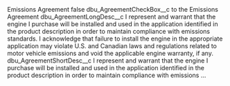 <?xml version="1.0" encoding="UTF-8"?>
<CustomMetadata xmlns="http://soap.sforce.com/2006/04/metadata" xmlns:xsi="http://www.w3.org/2001/XMLSchema-instance" xmlns:xsd="http://www.w3.org/2001/XMLSchema">
    <label>Emissions Agreement</label>
    <protected>false</protected>
    <values>
        <field>dbu_AgreementCheckBox__c</field>
        <value xsi:type="xsd:string">to the Emissions Agreement</value>
    </values>
    <values>
        <field>dbu_AgreementLongDesc__c</field>
        <value xsi:type="xsd:string">I represent and warrant that the engine I purchase will be installed and used in the application identified in the product description in order to maintain compliance with emissions standards. I acknowledge that failure to install the engine in the appropriate application may violate U.S. and Canadian laws and regulations related to motor vehicle emissions and void the applicable engine warranty, if any.</value>
    </values>
    <values>
        <field>dbu_AgreementShortDesc__c</field>
        <value xsi:type="xsd:string">I represent and warrant that the engine I purchase will be installed and used in the application identified in the product description in order to maintain compliance with emissions ...</value>
    </values>
</CustomMetadata>
